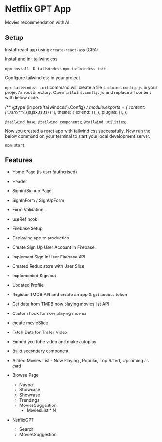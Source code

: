 # Netflix GPT App

Movies recommendation with AI.

## Setup

Install react app using `create-react-app` (CRA)

Install and init tailwind css

`npm install -D tailwindcss`
`npx tailwindcss init`

Configure tailwind css in your project

`npx tailwindcss init` command will create a file `tailwind.config.js` in your project's root directory. Open `tailwind.config.js` and replace all content with below code.

/** @type {import('tailwindcss').Config} */
module.exports = {
  content: ["./src/**/*.{js,jsx,ts,tsx}"],
  theme: {
    extend: {},
  },
  plugins: [],
};

`@tailwind base`;
`@tailwind components`;
`@tailwind utilities`;

Now you created a react app with tailwind css successfully. Now run the below command on your terminal to start your local development server.

`npm start`

## Features
- Home Page (is user !authorised)
  
- Header 
- Signin/Signup Page
- SignInForm / SignUpForm
- Form Validation
- useRef hook
- Firebase Setup
- Deploying app to production
- Create Sign Up User Account in Firebase
- Implement Sign In User Firebase API
- Created Redux store with User Slice
- Implemented Sign out
- Updated Profile
- Register TMDB API and create an app & get access token
- Get data from TMDB now playing movies list API
- Custom hook for now playing movies
- create movieSlice
- Fetch Data for Trailer Video
- Embed you tube video and make autoplay
- Build secondary component 
- Added Movies List - Now Playing , Popular, Top Rated, Upcoming as card


- Browse Page

  - Navbar
  - Showcase
  - Showcase
  - Trendings
  - MoviesSuggestion
    - MoviesList \* N

- NetflixGPT
  - Search
  - MoviesSuggestion
